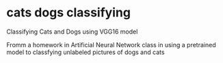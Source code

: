 # cats dogs classifying 
Classifying Cats and Dogs using VGG16 model

Fromm a homework in Artificial Neural Network class in using a pretrained model to classfying unlabeled pictures of dogs and cats 
